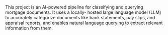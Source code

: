 This project is an AI-powered pipeline for classifying and querying mortgage documents. It uses a locally-
hosted large language model (LLM) to accurately categorize documents like bank statements, pay slips, and
appraisal reports, and enables natural language querying to extract relevant information from them.
